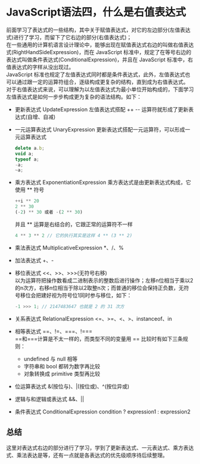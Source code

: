 # JavaScript语法四，什么是右值表达式

前面学习了表达式的一些结构，其中关于赋值表达式，对它的左边部分(左值表达式)进行了学习，而留下了它右边的部分(右值表达式)；  
在一些通用的计算机语言设计理论中，能够出现在赋值表达式右边的叫做右值表达式(RightHandSideExpression)，而在 JavaScript 标准中，规定了在等号右边的表达式叫做条件表达式(ConditionalExpression)，并且在 JavaScript 标准中，右值表达式的字样从没出现过。  
JavaScript 标准也规定了左值表达式同时都是条件表达式，此外，左值表达式也可以通过跟一定的运算符组合，逐级构成更复杂的结构，直到成为右值表达式。  
对于右值表达式来说，可以理解为以左值表达式为最小单位开始构成的，下面学习左值表达式是如何一步步构成更为复杂的语法结构。如下：

- 更新表达式 UpdateExpression
  左值表达式搭配 ++ -- 运算符就形成了更新表达式(自增、自减)
- 一元运算表达式 UnaryExpression
  更新表达式搭配一元运算符，可以形成一元运算表达式
  
  ``` javascript
  delete a.b;
  void a;
  typeof a;
  -a;
  ~a;
  ```
  
- 乘方表达式 ExponentiationExpression
  乘方表达式是由更新表达式构成，它使用 ** 符号

  ``` javascript
  ++i ** 20
  2 ** 30
  (-2) ** 30 或者 -(2 ** 30)
  ```

  并且 ** 运算是右结合的，它跟正常的运算符不一样

  ``` javascript
  4 ** 3 ** 2 // 它的执行其实是这样 4 ** (3 ** 2)
  ```

- 乘法表达式 MultiplicativeExpression
  *、/、%
- 加法表达式
  +、-
- 移位表达式
  <<、>>、>>>(无符号右移)  
  以为运算符把操作数看成二进制表示的整数后进行操作；左移n位相当于乘以2的n次方，右移n位相当于除以2取整n次；而普通的移位会保持正负数，无符号移位会把建好视为符号位1同时参与移位，如下：

  ``` javascript
  -1 >>> 1; // 2147483647 也就是 2 的 31 次方
  ```

- 关系表达式 RelationalExpression
  <=、>=、<、>、instanceof、in
- 相等表达式
  ==、!=、===、!===  
  ==和===计算是不太一样的，而类型不同的变量用 == 比较时有如下三条规则：
  - undefined 与 null 相等
  - 字符串和 bool 都转为数字再比较
  - 对象转换成 primitive 类型再比较
- 位运算表达式
  &(按位与)、|(按位或)、^(按位异或)
- 逻辑与和逻辑或表达式
  &&、||
- 条件表达式 ConditionalExpression
  condition ? expression1 : expression2

## 总结

这里对表达式右边的部分进行了学习，学到了更新表达式、一元表达式、乘方表达式、乘法表达是等，还有一点就是各表达式的优先级顺序待后续整理。
